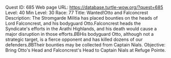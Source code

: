Quest ID: 685
Web page URL: https://database.turtle-wow.org/?quest=685
Level: 40
Min Level: 30
Race: 77
Title: Wanted!Otto and Falconcrest
Description: The Stromgarde Militia has placed bounties on the heads of Lord Falconcrest, and his bodyguard Otto.Falconcrest heads the Syndicate's efforts in the Arathi Highlands, and his death would cause a major disruption in those efforts.$B$BHis bodyguard Otto, although not a strategic target, is a fierce opponent and has killed dozens of our defenders.$B$BTheir bounties may be collected from Captain Nials.
Objective: Bring Otto's Head and Falconcrest's Head to Captain Nials at Refuge Pointe.
